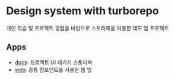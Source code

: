 # Design system with turborepo

개인 학습 및 프로젝트 경험을 바탕으로 스토리북을 이용한 데모 앱 프로젝트

## Apps

- [docs](./apps/docs/README.md): 프로젝트 UI 패키지 스토리북
- [web](./apps/web/README.md): 공통 컴포넌트를 사용한 웹 앱
